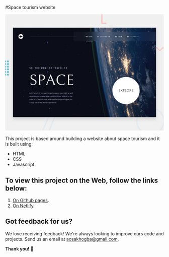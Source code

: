 #Space tourism website

![Design preview for the Space tourism website coding challenge](./preview.jpg) 

This project is based around building a website about space tourism and it is built using;
- HTML
- CSS
- Javascript.

## To view this project on the Web, follow the links below:

1. [On Github pages](https://akhatorenosa.github.io/space-tourism-website-main). 
2. [On Netlify](https://spacetourtravel.netlify.app/). 

## Got feedback for us?

We love receiving feedback! We're always looking to improve ours code and projects. 
Send us an email at aosakhogba@gmail.com. 

**Thank you!** 🚀
